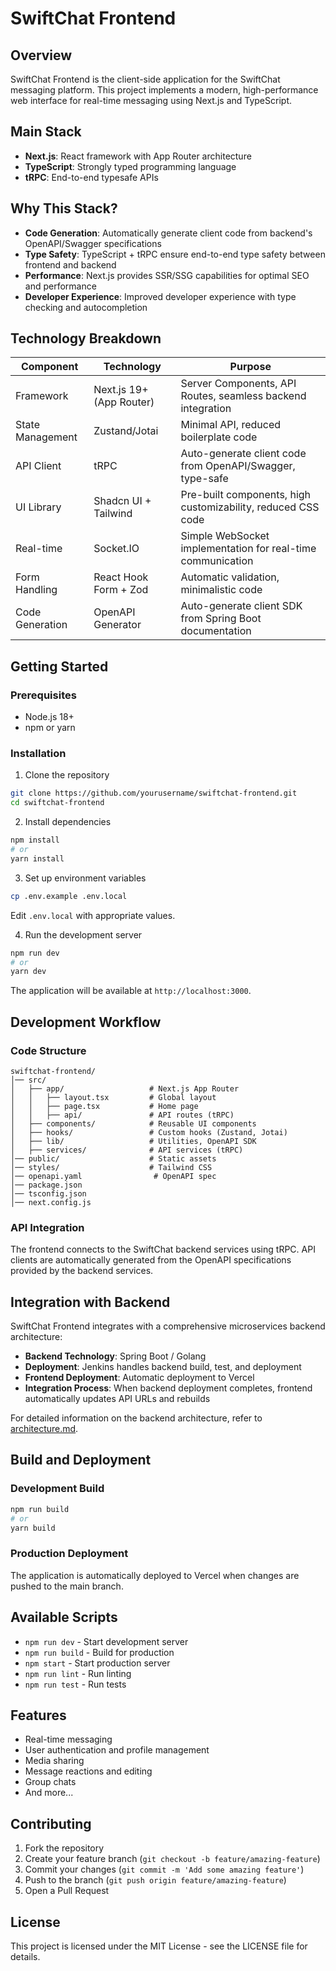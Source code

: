 # SwiftChat Frontend

## Overview

SwiftChat Frontend is the client-side application for the SwiftChat messaging platform. This project implements a modern, high-performance web interface for real-time messaging using Next.js and TypeScript.

## Main Stack

- **Next.js**: React framework with App Router architecture
- **TypeScript**: Strongly typed programming language
- **tRPC**: End-to-end typesafe APIs

## Why This Stack?

- **Code Generation**: Automatically generate client code from backend's OpenAPI/Swagger specifications
- **Type Safety**: TypeScript + tRPC ensure end-to-end type safety between frontend and backend
- **Performance**: Next.js provides SSR/SSG capabilities for optimal SEO and performance
- **Developer Experience**: Improved developer experience with type checking and autocompletion

## Technology Breakdown

| Component        | Technology               | Purpose                                                      |
| ---------------- | ------------------------ | ------------------------------------------------------------ |
| Framework        | Next.js 19+ (App Router) | Server Components, API Routes, seamless backend integration  |
| State Management | Zustand/Jotai            | Minimal API, reduced boilerplate code                        |
| API Client       | tRPC                     | Auto-generate client code from OpenAPI/Swagger, type-safe    |
| UI Library       | Shadcn UI + Tailwind     | Pre-built components, high customizability, reduced CSS code |
| Real-time        | Socket.IO                | Simple WebSocket implementation for real-time communication  |
| Form Handling    | React Hook Form + Zod    | Automatic validation, minimalistic code                      |
| Code Generation  | OpenAPI Generator        | Auto-generate client SDK from Spring Boot documentation      |

## Getting Started

### Prerequisites

- Node.js 18+
- npm or yarn

### Installation

1. Clone the repository

```bash
git clone https://github.com/yourusername/swiftchat-frontend.git
cd swiftchat-frontend
```

2. Install dependencies

```bash
npm install
# or
yarn install
```

3. Set up environment variables

```bash
cp .env.example .env.local
```

Edit `.env.local` with appropriate values.

4. Run the development server

```bash
npm run dev
# or
yarn dev
```

The application will be available at `http://localhost:3000`.

## Development Workflow

### Code Structure

```
swiftchat-frontend/
│── src/
│   ├── app/                   # Next.js App Router
│   │   ├── layout.tsx         # Global layout
│   │   ├── page.tsx           # Home page
│   │   ├── api/               # API routes (tRPC)
│   ├── components/            # Reusable UI components
│   ├── hooks/                 # Custom hooks (Zustand, Jotai)
│   ├── lib/                   # Utilities, OpenAPI SDK
│   ├── services/              # API services (tRPC)
│── public/                    # Static assets
│── styles/                    # Tailwind CSS
│── openapi.yaml                # OpenAPI spec
│── package.json
│── tsconfig.json
│── next.config.js

```

### API Integration

The frontend connects to the SwiftChat backend services using tRPC. API clients are automatically generated from the OpenAPI specifications provided by the backend services.

## Integration with Backend

SwiftChat Frontend integrates with a comprehensive microservices backend architecture:

- **Backend Technology**: Spring Boot / Golang
- **Deployment**: Jenkins handles backend build, test, and deployment
- **Frontend Deployment**: Automatic deployment to Vercel
- **Integration Process**: When backend deployment completes, frontend automatically updates API URLs and rebuilds

For detailed information on the backend architecture, refer to [architecture.md](./achitechture.md).

## Build and Deployment

### Development Build

```bash
npm run build
# or
yarn build
```

### Production Deployment

The application is automatically deployed to Vercel when changes are pushed to the main branch.

## Available Scripts

- `npm run dev` - Start development server
- `npm run build` - Build for production
- `npm start` - Start production server
- `npm run lint` - Run linting
- `npm run test` - Run tests

## Features

- Real-time messaging
- User authentication and profile management
- Media sharing
- Message reactions and editing
- Group chats
- And more...

## Contributing

1. Fork the repository
2. Create your feature branch (`git checkout -b feature/amazing-feature`)
3. Commit your changes (`git commit -m 'Add some amazing feature'`)
4. Push to the branch (`git push origin feature/amazing-feature`)
5. Open a Pull Request

## License

This project is licensed under the MIT License - see the LICENSE file for details.
